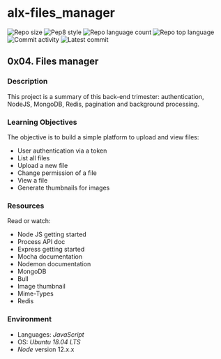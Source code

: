 # alx-files_manager

![Repo size](https://img.shields.io/github/repo-size/FourtyThree43/alx-files_manager)
![Pep8 style](https://img.shields.io/badge/PEP8-style%20guide-red?style=round-square)
![Repo language count](https://img.shields.io/github/languages/count/FourtyThree43/alx-files_manager?style=round-square)
![Repo top language](https://img.shields.io/github/languages/top/FourtyThree43/alx-files_manager?style=round-square)
![Commit activity](https://img.shields.io/github/commit-activity/m/FourtyThree43/alx-files_manager?style=round-square)
![Latest commit](https://img.shields.io/github/last-commit/FourtyThree43/alx-files_manager?style=round-square)


## 0x04. Files manager

### Description

This project is a summary of this back-end trimester: authentication, NodeJS, MongoDB, Redis, pagination and background processing.

### Learning Objectives

The objective is to build a simple platform to upload and view files:

- User authentication via a token
- List all files
- Upload a new file
- Change permission of a file
- View a file
- Generate thumbnails for images

### Resources

Read or watch:

- Node JS getting started
- Process API doc
- Express getting started
- Mocha documentation
- Nodemon documentation
- MongoDB
- Bull
- Image thumbnail
- Mime-Types
- Redis

### Environment

* Languages: *JavaScript*
* OS: *Ubuntu 18.04 LTS*
* *Node* version 12.x.x

